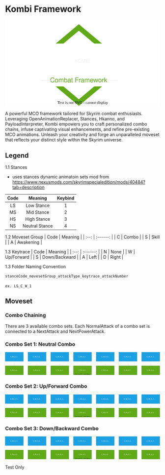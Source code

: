 # Kombi Framework

![Markdown symbol](./src/assets/logo.svg)

A powerful MCO framework tailored for Skyrim combat enthusiasts. Leveraging OpenAnimationReplacer, Stances, Hkanno, and PayloadInterpreter, Kombi empowers you to craft personalized combo chains, infuse captivating visual enhancements, and refine pre-existing MCO animations. Unleash your creativity and forge an unparalleled moveset that reflects your distinct style within the Skyrim universe.

## Legend

1.1 Stances

- uses stances dynamic animatoin sets mod from https://www.nexusmods.com/skyrimspecialedition/mods/40484?tab=description

| Code |    Meaning     | Keybind |
| :--: | :------------: | :-----: |
|  LS  |   Low Stance   |    1    |
|  MS  |   Mid Stance   |    2    |
|  HS  |  High Stance   |    3    |
|  NS  | Neutral Stance |    4    |

1.2 Moveset Group
| Code | Meaning |
| :--: | :------: |
| C | Combo |
| S | Skill |
| A | Awakening |

1.3 Keytrace
| Code | Meaning |
| :--: | :------: |
| N | None |
| W | Up/Forward |
| S | Down/Backward |
| A | Left |
| D | Right |

1.3 Folder Naming Convention

    stanceCode_movesetGroup_attackType_keytrace_attackNumber

    ex. LS_C_W_1

## Moveset

### Combo Chaining

There are 3 available combo sets. Each NormalAttack of a combo set is connected to a NextAttack and NextPowerAttack.

### Combo Set 1: Neutral Combo

![Markdown symbol](./src/assets/combo-chains.svg)

### Combo Set 2: Up/Forward Combo

![Markdown symbol](./src/assets/combo-chains.svg)

### Combo Set 3: Down/Backward Combo

![Markdown symbol](./src/assets/combo-chains.svg)


Test Only
